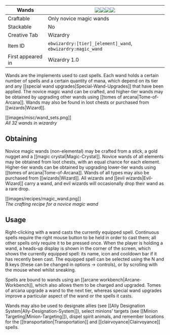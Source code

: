 | Wands |![](https://github.com/Electroblob77/Wizardry/blob/1.12.2/src/main/resources/assets/ebwizardry/textures/items/wand_basic.png)![](https://github.com/Electroblob77/Wizardry/blob/1.12.2/src/main/resources/assets/ebwizardry/textures/items/wand_apprentice.png)![](https://github.com/Electroblob77/Wizardry/blob/1.12.2/src/main/resources/assets/ebwizardry/textures/items/wand_advanced.png)![](https://github.com/Electroblob77/Wizardry/blob/1.12.2/src/main/resources/assets/ebwizardry/textures/items/wand_master.png)|
|---|---|
| Craftable | Only novice magic wands |
| Stackable | No |
| Creative Tab | Wizardry |
| Item ID | `ebwizardry:[tier]_[element]_wand`, `ebwizardry:magic_wand` |
| First appeared in | Wizardry 1.0 |

Wands are the implements used to cast spells. Each wand holds a certain number of spells and a certain quantity of mana, which depend on its tier and any [[special wand upgrades|Special-Wand-Upgrades]] that have been applied. The novice magic wand can be crafted, and higher-tier wands may be obtained by upgrading other wands using [[tomes of arcana|Tome-of-Arcana]]. Wands may also be found in loot chests or purchased from [[wizards|Wizard]].

[[images/misc/wand_sets.png]]  
_All 32 wands in wizardry_

## Obtaining
Novice magic wands (non-elemental) may be crafted from a stick, a gold nugget and a [[magic crystal|Magic-Crystal]]. Novice wands of all elements may be obtained from loot chests, with an equal chance for each element. Higher-tier wands can be obtained by upgrading lower-tier wands using [[tomes of arcana|Tome-of-Arcana]]. Wands of all types may also be purchased from [[wizards|Wizard]]. All wizards and [[evil wizards|Evil-Wizard]] carry a wand, and evil wizards will occasionally drop their wand as a rare drop.

[[images/recipes/magic_wand.png]]  
_The crafting recipe for a novice magic wand_

## Usage
Right-clicking with a wand casts the currently equipped spell. Continuous spells require the right mouse button to be held in order to cast them; all other spells only require it to be pressed once. When the player is holding a wand, a heads-up display is shown in the corner of the screen, which shows the currently equipped spell: its name, icon and cooldown bar if it has recently been cast. The equipped spell can be selected using the N and B keys (these can be changed in options -> controls), or by scrolling with the mouse wheel whilst sneaking.

Spells are bound to wands using an [[arcane workbench|Arcane-Workbench]], which also allows them to be charged and upgraded. Tomes of arcana upgrade a wand to the next tier, whereas special wand upgrades improve a particular aspect of the wand or the spells it casts.

Wands may also be used to designate allies (see [[Ally Designation System|Ally-Designation-System]]), select minions' targets (see [[Minion Targeting|Minion-Targeting]]), dispel spirit animals, and remember locations for the [[transportation|Transportation]] and [[clairvoyance|Clairvoyance]] spells.